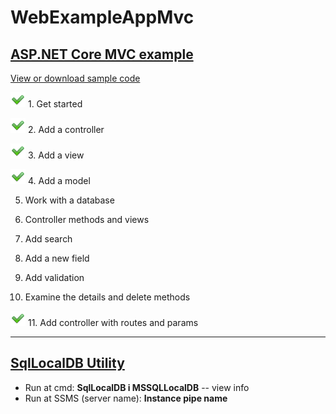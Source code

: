 # WebExampleAppMvc

## [ASP.NET Core MVC example](https://docs.microsoft.com/en-us/aspnet/core/tutorials/first-mvc-app/start-mvc?view=aspnetcore-5.0&tabs=visual-studio "docs.microsoft.com")

[View or download sample code](https://github.com/dotnet/AspNetCore.Docs/tree/main/aspnetcore/tutorials/first-mvc-app/start-mvc/sample "github.com")

![Successed](Pics/Actions-dialog-ok-apply-icon.png?raw=true) 1. Get started

![Successed](Pics/Actions-dialog-ok-apply-icon.png?raw=true) 2. Add a controller

![Successed](Pics/Actions-dialog-ok-apply-icon.png?raw=true) 3. Add a view

![Successed](Pics/Actions-dialog-ok-apply-icon.png?raw=true) 4. Add a model

5. Work with a database

6. Controller methods and views

7. Add search

8. Add a new field

9. Add validation

10. Examine the details and delete methods

![Successed](Pics/Actions-dialog-ok-apply-icon.png?raw=true) 11. Add controller with routes and params

--------

## [SqlLocalDB Utility](https://docs.microsoft.com/en-us/sql/tools/sqllocaldb-utility?view=sql-server-ver15 "docs.microsoft.com")
- Run at cmd: **SqlLocalDB i MSSQLLocalDB** -- view info 
- Run at SSMS (server name): **Instance pipe name**
